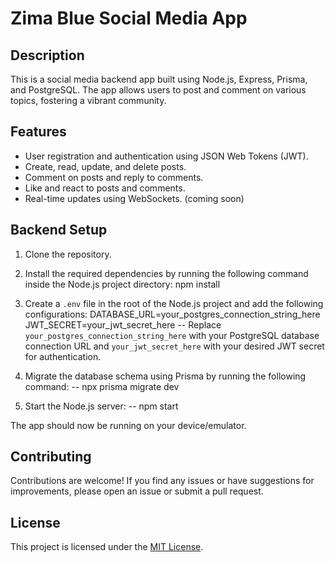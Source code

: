 # Zima Blue Social Media App

## Description

This is a social media backend app built using Node.js, Express, Prisma, and PostgreSQL. The app allows users to post and comment on various topics, fostering a vibrant community.

## Features

- User registration and authentication using JSON Web Tokens (JWT).
- Create, read, update, and delete posts.
- Comment on posts and reply to comments.
- Like and react to posts and comments. 
- Real-time updates using WebSockets. (coming soon)

## Backend Setup

1. Clone the repository.

2. Install the required dependencies by running the following command inside the Node.js project directory:
   npm install

4. Create a `.env` file in the root of the Node.js project and add the following configurations:
   DATABASE_URL=your_postgres_connection_string_here
   JWT_SECRET=your_jwt_secret_here
   -- Replace `your_postgres_connection_string_here` with your PostgreSQL database connection URL and `your_jwt_secret_here` with your desired JWT secret for authentication.

5. Migrate the database schema using Prisma by running the following command:
   -- npx prisma migrate dev

6. Start the Node.js server:
   -- npm start

The app should now be running on your device/emulator.

## Contributing

Contributions are welcome! If you find any issues or have suggestions for improvements, please open an issue or submit a pull request.

## License

This project is licensed under the [MIT License](LICENSE).



